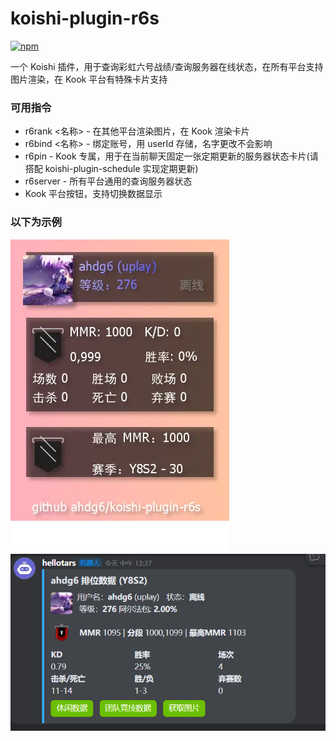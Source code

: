 # koishi-plugin-r6s

[![npm](https://img.shields.io/npm/v/koishi-plugin-r6s?style=flat-square)](https://www.npmjs.com/package/koishi-plugin-r6s)

一个 Koishi 插件，用于查询彩虹六号战绩/查询服务器在线状态，在所有平台支持图片渲染，在 Kook 平台有特殊卡片支持

### 可用指令
- r6rank <名称> - 在其他平台渲染图片，在 Kook 渲染卡片
- r6bind <名称> - 绑定账号，用 userId 存储，名字更改不会影响
- r6pin - Kook 专属，用于在当前聊天固定一张定期更新的服务器状态卡片(请搭配 koishi-plugin-schedule 实现定期更新)
- r6server - 所有平台通用的查询服务器状态
- Kook 平台按钮，支持切换数据显示

### 以下为示例

![img.png](.github/img.png)
![img.png](.github/img2.png)
